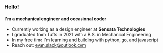 ### Hello!

#### I'm a mechanical engineer and occasional coder

- Currently working as a design engineer at **Sensata Technologies**
- I graduated from Tufts in 2021 with a B.S. in Mechanical Engineering
- In my free time I'm learning and building with python, go, and javascript
- Reach out: [evan.slack@outlook.com](evan.slack@outlook.com)

